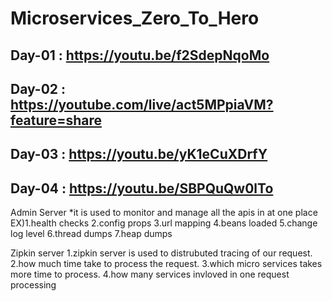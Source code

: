 # Microservices_Zero_To_Hero

## Day-01 : https://youtu.be/f2SdepNqoMo

## Day-02 : https://youtube.com/live/act5MPpiaVM?feature=share

## Day-03 : https://youtu.be/yK1eCuXDrfY

## Day-04 : https://youtu.be/SBPQuQw0lTo



Admin Server 
*it is used to monitor and manage all the apis in at one place
EX)1.health checks
2.config props
3.url mapping
4.beans loaded
5.change log level
6.thread dumps
7.heap dumps


Zipkin server
1.zipkin server is used to distrubuted tracing of our request.
2.how much time take to process the request.
3.which micro services takes more time to process.
4.how many services invloved in one request processing
